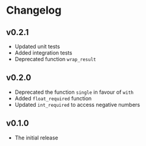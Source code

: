 # Changelog

## v0.2.1

- Updated unit tests
- Added integration tests
- Deprecated function `wrap_result`


## v0.2.0

- Deprecated the function `single` in favour of `with`
- Added `float_required` function
- Updated `int_required` to access negative numbers

## v0.1.0

- The initial release
